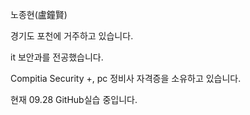 노종현(盧鐘賢)

경기도 포천에 거주하고 있습니다. 

it 보안과를 전공했습니다. 

Compitia Security +, pc 정비사 자격증을 소유하고 있습니다. 

현재 09.28 GitHub실습 중입니다. 

